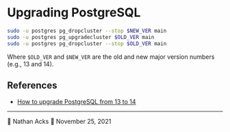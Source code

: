 # Upgrading PostgreSQL

```bash
sudo -u postgres pg_dropcluster --stop $NEW_VER main
sudo -u postgres pg_upgradecluster $OLD_VER main
sudo -u postgres pg_dropcluster --stop $OLD_VER main
```

Where `$OLD_VER` and `$NEW_VER` are the old and new major version numbers (e.g., 13 and 14).

## References

* [How to upgrade PostgreSQL from 13 to 14](https://www.netvizura.com/blog/how-to-upgrade-postgresql-from-13-to-14)

- - - -

👤 Nathan Acks
📅 November 25, 2021
